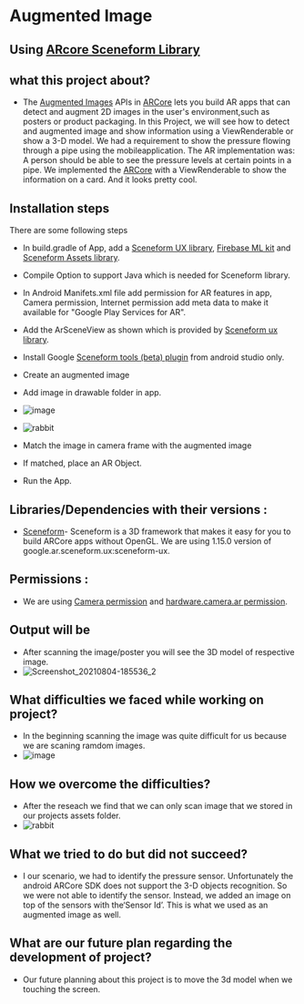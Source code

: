 # Augmented Image
## Using [ARcore Sceneform Library](https://developers.google.com/sceneform/develop)

## what this project about?
- The [Augmented Images](https://developers.google.com/ar/develop/java/augmented-images) APIs in [ARCore](https://developers.google.com/ar) lets you build AR apps that can detect and augment 2D images in the user's environment,such as posters or product packaging. In this Project, we will see how to detect and augmented image and show information using a ViewRenderable or show a 3-D model. We had a requirement to show the pressure flowing through a pipe using the mobileapplication. The AR implementation was: A person should be able to see the pressure levels at certain points in a pipe.
We implemented the [ARCore](https://developers.google.com/ar) with a ViewRenderable to show the information on a card. And it looks pretty cool.

## Installation steps

There are some following steps 
- In build.gradle of App, add a [Sceneform UX library](https://developers.google.com/sceneform/reference/com/google/ar/sceneform/ux/package-summary), [Firebase ML kit](https://firebase.google.com/docs/ml-kit) and [Sceneform Assets library](https://developers.google.com/sceneform/develop/import-assets).
- Compile Option to support Java which is needed for Sceneform library.
- In Android Manifets.xml file add permission for AR features in app, Camera permission, Internet permission add meta data to make it available for "Google Play Services for AR".
- Add the ArSceneView as shown which is provided by [Sceneform ux library](https://developers.google.com/sceneform/reference/com/google/ar/sceneform/ux/package-summary).
- Install Google [Sceneform tools (beta) plugin](https://plugins.jetbrains.com/plugin/10698-google-sceneform-tools-beta-) from android studio only.
- Create an augmented image
- Add image in drawable folder in app.
- ![image](https://user-images.githubusercontent.com/78479435/128372282-3a933bc6-adbb-4d95-8e50-7aafa7ae43a3.png)
- ![rabbit](https://user-images.githubusercontent.com/78479435/128371921-c3aef354-b43f-4f0e-8472-eab501bb82ab.png)

- Match the image in camera frame with the augmented image
- If matched, place an AR Object.
- Run the App.
 
## Libraries/Dependencies with their versions :
- [Sceneform](https://developers.google.com/sceneform/develop)- Sceneform is a 3D framework that makes it easy for you to build ARCore apps without OpenGL. We are using 1.15.0 version of google.ar.sceneform.ux:sceneform-ux.
	
## Permissions :
- We are using [Camera permission](https://developer.android.com/guide/topics/media/camera) and [hardware.camera.ar permission](https://developers.google.com/ar/develop/java/enable-arcore).
	
## Output will be
- After scanning the image/poster you will see the 3D model of respective image.
- ![Screenshot_20210804-185536_2](https://user-images.githubusercontent.com/78479435/128374757-a91e6947-dc91-4e5f-856b-4c0611a4d81e.png=250x250)

## What difficulties we faced while working on project?
- In the beginning scanning the image was quite difficult for us because we are scaning ramdom images.
- ![image](https://user-images.githubusercontent.com/78479435/126997287-70ee18f3-d05c-47a4-8384-895d0bf7d6ae.png)

## How we overcome the difficulties?
- After the reseach we find that we can only scan image that we stored in our projects assets folder.
- ![rabbit](https://user-images.githubusercontent.com/78479435/128372002-1adfe918-1e79-46ef-a74c-6cfb144433d1.png)


## What we tried to do but did not succeed?
- I our scenario, we had to identify the pressure sensor. Unfortunately the android ARCore SDK does not support the 3-D objects recognition. So we were not able to identify the sensor. Instead, we added an image on top of the sensors with the‘Sensor Id’. This is what we used as an augmented image as well.

## What are our future plan regarding the development of project?
- Our future planning  about this project is to move the 3d model when we touching the screen.
